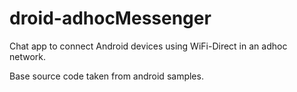 # droid-adhocMessenger
Chat app to connect Android devices using WiFi-Direct in an adhoc network.

Base source code taken from android samples.
